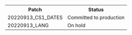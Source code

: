 <table>
<tr><th>Patch<th>Status

<tr><td scope=row>
20220913_CS1_DATES
<td>Committed to production

<tr><td scope=row>
20220913_LANG
<td>On hold

</table>
